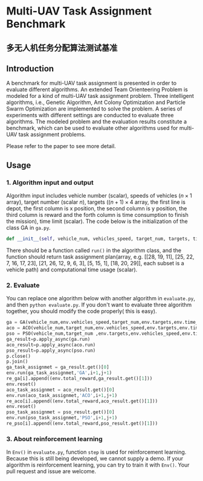 # Multi-UAV Task Assignment Benchmark
## 多无人机任务分配算法测试基准

## Introduction
A benchmark for multi-UAV task assignment is presented in order to evaluate different algorithms. An extended Team Orienteering Problem is modeled for a kind of multi-UAV task assignment problem. Three intelligent algorithms, i.e., Genetic Algorithm, Ant Colony Optimization and Particle Swarm Optimization are implemented to solve the problem. A series of experiments with different settings are conducted to evaluate three algorithms. The modeled problem and the evaluation results constitute a benchmark, which can be used to evaluate other algorithms used for multi-UAV task assignment problems.

Please refer to the paper to see more detail.

## Usage

### 1. Algorithm input and output

Algorithm input includes vehicle number (scalar),  speeds of vehicles ($n\times1$ array), target  number (scalar $n$),  targets ($(n+1)\times4$ array, the first line is depot, the first column is x position, the second column is y position, the third column is reward and the forth column is time consumption to finish the mission), time limit (scalar).  The code below is the initialization of the class GA in `ga.py`.

```python
def __init__(self, vehicle_num, vehicles_speed, target_num, targets, time_lim)
```

There should be a function called `run()` in the algorithm class, and the function should return task assignment plan(array, e.g. [[28, 19, 11], [25, 22, 7, 16, 17, 23], [21, 26, 12, 9, 6, 3], [5, 15, 1], [18, 20, 29]], each subset is a vehicle path) and computational time usage (scalar). 

### 2. Evaluate

You can replace one algorithm  below with another algorithm in `evaluate.py`, and then `python evaluate.py`. If you don't want to evaluate three algorithm together, you should modify the code properly( this is easy).    

```python
ga = GA(vehicle_num,env.vehicles_speed,target_num,env.targets,env.time_lim)
aco = ACO(vehicle_num,target_num,env.vehicles_speed,env.targets,env.time_lim)
pso = PSO(vehicle_num,target_num ,env.targets,env.vehicles_speed,env.time_lim)
ga_result=p.apply_async(ga.run)
aco_result=p.apply_async(aco.run)
pso_result=p.apply_async(pso.run)
p.close()
p.join()
ga_task_assignmet = ga_result.get()[0]
env.run(ga_task_assignmet,'GA',i+1,j+1)
re_ga[i].append((env.total_reward,ga_result.get()[1]))
env.reset()
aco_task_assignmet = aco_result.get()[0]
env.run(aco_task_assignmet,'ACO',i+1,j+1)
re_aco[i].append((env.total_reward,aco_result.get()[1]))
env.reset()
pso_task_assignmet = pso_result.get()[0]
env.run(pso_task_assignmet,'PSO',i+1,j+1)
re_pso[i].append((env.total_reward,pso_result.get()[1]))
```

### 3. About reinforcement learning

In `Env()` in `evaluate.py`, function `step` is used for reinforcement learning. Because this is still being developed, we cannot supply a demo. If your algorithm is reinforcement learning, you can try to train it with `Env()`. Your pull request and issue are welcome.